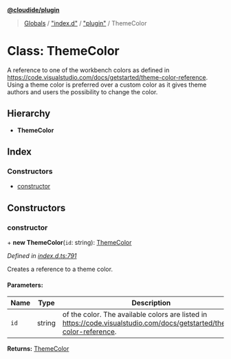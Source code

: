 **[@cloudide/plugin](../README.md)**

> [Globals](../README.md) / ["index.d"](../modules/_index_d_.md) / ["plugin"](../modules/_index_d_._plugin_.md) / ThemeColor

# Class: ThemeColor

A reference to one of the workbench colors as defined in https://code.visualstudio.com/docs/getstarted/theme-color-reference.
Using a theme color is preferred over a custom color as it gives theme authors and users the possibility to change the color.

## Hierarchy

* **ThemeColor**

## Index

### Constructors

* [constructor](_index_d_._plugin_.themecolor.md#constructor)

## Constructors

### constructor

\+ **new ThemeColor**(`id`: string): [ThemeColor](_index_d_._plugin_.themecolor.md)

*Defined in [index.d.ts:791](https://github.com/huaweicloud/cloudide-plugin-api/blob/1ab5ef8/index.d.ts#L791)*

Creates a reference to a theme color.

#### Parameters:

Name | Type | Description |
------ | ------ | ------ |
`id` | string | of the color. The available colors are listed in https://code.visualstudio.com/docs/getstarted/theme-color-reference.  |

**Returns:** [ThemeColor](_index_d_._plugin_.themecolor.md)
